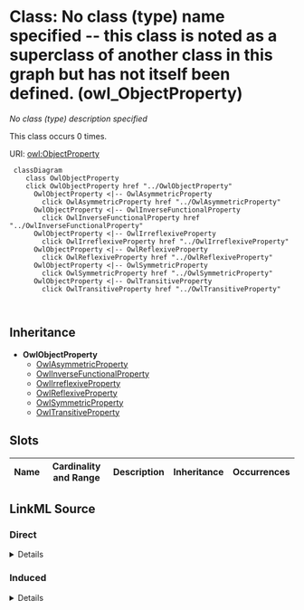 

# Class: No class (type) name specified -- this class is noted as a superclass of another class in this graph but has not itself been defined. (owl_ObjectProperty)


_No class (type) description specified_






This class occurs 0 times.


URI: [owl:ObjectProperty](http://www.w3.org/2002/07/owl#ObjectProperty)






```mermaid
 classDiagram
    class OwlObjectProperty
    click OwlObjectProperty href "../OwlObjectProperty"
      OwlObjectProperty <|-- OwlAsymmetricProperty
        click OwlAsymmetricProperty href "../OwlAsymmetricProperty"
      OwlObjectProperty <|-- OwlInverseFunctionalProperty
        click OwlInverseFunctionalProperty href "../OwlInverseFunctionalProperty"
      OwlObjectProperty <|-- OwlIrreflexiveProperty
        click OwlIrreflexiveProperty href "../OwlIrreflexiveProperty"
      OwlObjectProperty <|-- OwlReflexiveProperty
        click OwlReflexiveProperty href "../OwlReflexiveProperty"
      OwlObjectProperty <|-- OwlSymmetricProperty
        click OwlSymmetricProperty href "../OwlSymmetricProperty"
      OwlObjectProperty <|-- OwlTransitiveProperty
        click OwlTransitiveProperty href "../OwlTransitiveProperty"
      
      
```





## Inheritance
* **OwlObjectProperty**
    * [OwlAsymmetricProperty](../classes/OwlAsymmetricProperty.md)
    * [OwlInverseFunctionalProperty](../classes/OwlInverseFunctionalProperty.md)
    * [OwlIrreflexiveProperty](../classes/OwlIrreflexiveProperty.md)
    * [OwlReflexiveProperty](../classes/OwlReflexiveProperty.md)
    * [OwlSymmetricProperty](../classes/OwlSymmetricProperty.md)
    * [OwlTransitiveProperty](../classes/OwlTransitiveProperty.md)



## Slots

| Name | Cardinality and Range | Description | Inheritance | Occurrences |
| ---  | --- | --- | --- | --- |














## LinkML Source

<!-- TODO: investigate https://stackoverflow.com/questions/37606292/how-to-create-tabbed-code-blocks-in-mkdocs-or-sphinx -->

### Direct

<details>

```yaml
name: owl_ObjectProperty
conforms_to: No schema conformance document specified
annotations:
  count:
    tag: count
    value: 0
description: No class (type) description specified
title: No class (type) name specified -- this class is noted as a superclass of another
  class in this graph but has not itself been defined.
from_schema: hydrology-kg
rank: 1000
class_uri: owl:ObjectProperty

```
</details>

### Induced

<details>

```yaml
name: owl_ObjectProperty
conforms_to: No schema conformance document specified
annotations:
  count:
    tag: count
    value: 0
description: No class (type) description specified
title: No class (type) name specified -- this class is noted as a superclass of another
  class in this graph but has not itself been defined.
from_schema: hydrology-kg
rank: 1000
class_uri: owl:ObjectProperty

```
</details>